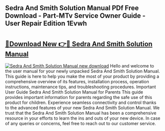 ## Sedra And Smith Solution Manual PDf Free Download - Part-MTv Service Owner Guide - User Repair Edition 1Evwh

# <h2><a href="http://bc64262.oget.top/?id=Sedra+And+Smith+Solution+Manual">🔗Download New 👉🔴 Sedra And Smith Solution Manual</a></h2>

[![Sedra And Smith Solution Manual new download](https://i.imgur.com/5g1atiW.png)](http://bc64262.oget.top/?id=Sedra+And+Smith+Solution+Manual)
Hello and welcome to the user manual for your newly unpacked Sedra And Smith Solution Manual. This guide is here to help you make the most of your product by providing a comprehensive overview of its features, installation process, operation instructions, maintenance tips, and troubleshooting procedures. Important User Guide Sedra And Smith Solution Manual for Parents This guide provides important information for parents regarding the safe use of this product for children. Experience seamless connectivity and control thanks to the advanced features of your new Sedra And Smith Solution Manual. We trust that the Sedra And Smith Solution Manual has been a comprehensive resource in your efforts to learn the ins and outs of your new device. In case of any queries or concerns, feel free to reach out to our customer service.
